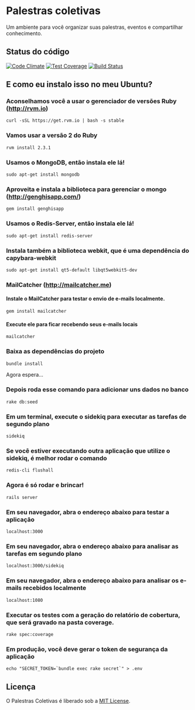 # Palestras coletivas

Um ambiente para você organizar suas palestras, eventos e compartilhar conhecimento.

## Status do código

[![Code Climate](https://codeclimate.com/github/tasafo/palestras-coletivas/badges/gpa.svg)](https://codeclimate.com/github/tasafo/palestras-coletivas) [![Test Coverage](https://codeclimate.com/github/tasafo/palestras-coletivas/badges/coverage.svg)](https://codeclimate.com/github/tasafo/palestras-coletivas) [![Build Status](https://travis-ci.org/tasafo/palestras-coletivas.svg?branch=master)](https://travis-ci.org/tasafo/palestras-coletivas)

## E como eu instalo isso no meu Ubuntu?

### Aconselhamos você a usar o gerenciador de versões Ruby (http://rvm.io)

    curl -sSL https://get.rvm.io | bash -s stable

### Vamos usar a versão 2 do Ruby

    rvm install 2.3.1

### Usamos o MongoDB, então instala ele lá!

    sudo apt-get install mongodb

### Aproveita e instala a biblioteca para gerenciar o mongo (http://genghisapp.com/)

    gem install genghisapp

### Usamos o Redis-Server, então instala ele lá!

    sudo apt-get install redis-server

### Instala também a biblioteca webkit, que é uma dependência do capybara-webkit

    sudo apt-get install qt5-default libqt5webkit5-dev

### MailCatcher (http://mailcatcher.me)

#### Instale o MailCatcher para testar o envio de e-mails localmente.

    gem install mailcatcher

#### Execute ele para ficar recebendo seus e-mails locais

    mailcatcher

### Baixa as dependências do projeto

    bundle install

Agora espera...

### Depois roda esse comando para adicionar uns dados no banco

    rake db:seed

### Em um terminal, execute o sidekiq para executar as tarefas de segundo plano

    sidekiq

### Se você estiver executando outra aplicação que utilize o sidekiq, é melhor rodar o comando

    redis-cli flushall

### Agora é só rodar e brincar!

    rails server

### Em seu navegador, abra o endereço abaixo para testar a aplicação

    localhost:3000

### Em seu navegador, abra o endereço abaixo para analisar as tarefas em segundo plano

    localhost:3000/sidekiq

### Em seu navegador, abra o endereço abaixo para analisar os e-mails recebidos localmente

    localhost:1080

### Executar os testes com a geração do relatório de cobertura, que será gravado na pasta coverage.

    rake spec:coverage

### Em produção, você deve gerar o token de segurança da aplicação

    echo "SECRET_TOKEN=`bundle exec rake secret`" > .env

## Licença

O Palestras Coletivas é liberado sob a [MIT License](http://www.opensource.org/licenses/MIT).
